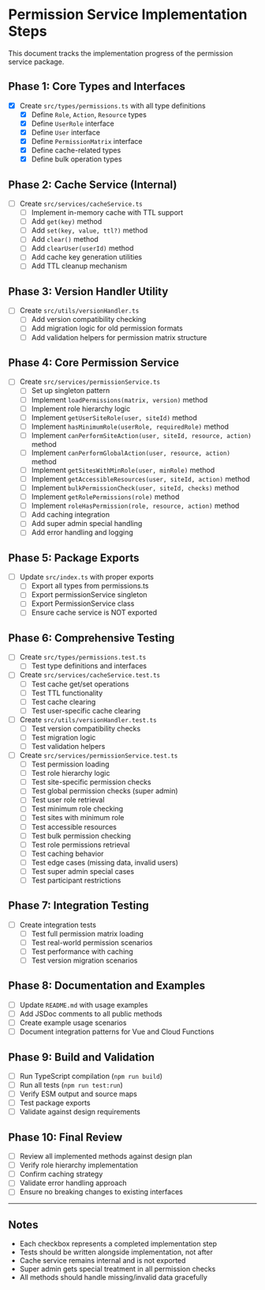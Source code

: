 # Permission Service Implementation Steps

This document tracks the implementation progress of the permission service package.

## Phase 1: Core Types and Interfaces

- [x] Create `src/types/permissions.ts` with all type definitions
  - [x] Define `Role`, `Action`, `Resource` types
  - [x] Define `UserRole` interface
  - [x] Define `User` interface
  - [x] Define `PermissionMatrix` interface
  - [x] Define cache-related types
  - [x] Define bulk operation types

## Phase 2: Cache Service (Internal)

- [ ] Create `src/services/cacheService.ts`
  - [ ] Implement in-memory cache with TTL support
  - [ ] Add `get(key)` method
  - [ ] Add `set(key, value, ttl?)` method
  - [ ] Add `clear()` method
  - [ ] Add `clearUser(userId)` method
  - [ ] Add cache key generation utilities
  - [ ] Add TTL cleanup mechanism

## Phase 3: Version Handler Utility

- [ ] Create `src/utils/versionHandler.ts`
  - [ ] Add version compatibility checking
  - [ ] Add migration logic for old permission formats
  - [ ] Add validation helpers for permission matrix structure

## Phase 4: Core Permission Service

- [ ] Create `src/services/permissionService.ts`
  - [ ] Set up singleton pattern
  - [ ] Implement `loadPermissions(matrix, version)` method
  - [ ] Implement role hierarchy logic
  - [ ] Implement `getUserSiteRole(user, siteId)` method
  - [ ] Implement `hasMinimumRole(userRole, requiredRole)` method
  - [ ] Implement `canPerformSiteAction(user, siteId, resource, action)` method
  - [ ] Implement `canPerformGlobalAction(user, resource, action)` method
  - [ ] Implement `getSitesWithMinRole(user, minRole)` method
  - [ ] Implement `getAccessibleResources(user, siteId, action)` method
  - [ ] Implement `bulkPermissionCheck(user, siteId, checks)` method
  - [ ] Implement `getRolePermissions(role)` method
  - [ ] Implement `roleHasPermission(role, resource, action)` method
  - [ ] Add caching integration
  - [ ] Add super admin special handling
  - [ ] Add error handling and logging

## Phase 5: Package Exports

- [ ] Update `src/index.ts` with proper exports
  - [ ] Export all types from permissions.ts
  - [ ] Export permissionService singleton
  - [ ] Export PermissionService class
  - [ ] Ensure cache service is NOT exported

## Phase 6: Comprehensive Testing

- [ ] Create `src/types/permissions.test.ts`
  - [ ] Test type definitions and interfaces

- [ ] Create `src/services/cacheService.test.ts`
  - [ ] Test cache get/set operations
  - [ ] Test TTL functionality
  - [ ] Test cache clearing
  - [ ] Test user-specific cache clearing

- [ ] Create `src/utils/versionHandler.test.ts`
  - [ ] Test version compatibility checks
  - [ ] Test migration logic
  - [ ] Test validation helpers

- [ ] Create `src/services/permissionService.test.ts`
  - [ ] Test permission loading
  - [ ] Test role hierarchy logic
  - [ ] Test site-specific permission checks
  - [ ] Test global permission checks (super admin)
  - [ ] Test user role retrieval
  - [ ] Test minimum role checking
  - [ ] Test sites with minimum role
  - [ ] Test accessible resources
  - [ ] Test bulk permission checking
  - [ ] Test role permissions retrieval
  - [ ] Test caching behavior
  - [ ] Test edge cases (missing data, invalid users)
  - [ ] Test super admin special cases
  - [ ] Test participant restrictions

## Phase 7: Integration Testing

- [ ] Create integration tests
  - [ ] Test full permission matrix loading
  - [ ] Test real-world permission scenarios
  - [ ] Test performance with caching
  - [ ] Test version migration scenarios

## Phase 8: Documentation and Examples

- [ ] Update `README.md` with usage examples
- [ ] Add JSDoc comments to all public methods
- [ ] Create example usage scenarios
- [ ] Document integration patterns for Vue and Cloud Functions

## Phase 9: Build and Validation

- [ ] Run TypeScript compilation (`npm run build`)
- [ ] Run all tests (`npm run test:run`)
- [ ] Verify ESM output and source maps
- [ ] Test package exports
- [ ] Validate against design requirements

## Phase 10: Final Review

- [ ] Review all implemented methods against design plan
- [ ] Verify role hierarchy implementation
- [ ] Confirm caching strategy
- [ ] Validate error handling approach
- [ ] Ensure no breaking changes to existing interfaces

---

## Notes

- Each checkbox represents a completed implementation step
- Tests should be written alongside implementation, not after
- Cache service remains internal and is not exported
- Super admin gets special treatment in all permission checks
- All methods should handle missing/invalid data gracefully